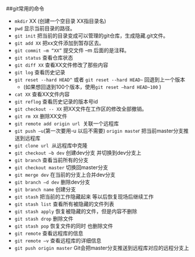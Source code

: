 ##git常用的命令

- `mkdir` XX (创建一个空目录 XX指目录名)
- `pwd` 显示当前目录的路径。
- `git init` 把当前的目录变成可以管理的git仓库，生成隐藏.git文件。
- `git add XX` 把xx文件添加到暂存区去。
- `git commit –m “XX”` 提交文件 –m 后面的是注释。
- `git status` 查看仓库状态
- `git diff XX` 查看XX文件修改了那些内容
- `git log` 查看历史记录
- `git reset --hard HEAD^` 或者 `git reset --hard HEAD~` 回退到上一个版本
  - (如果想回退到100个版本，使用`git reset –hard HEAD~100` )
- `cat XX` 查看XX文件内容
- `git reflog` 查看历史记录的版本号id
- `git checkout -- XX` 把XX文件在工作区的修改全部撤销。
- `git rm XX` 删除XX文件
- `git remote add origin url`  关联一个远程库
- `git push –u`(第一次要用-u 以后不需要) `origin maste`r 把当前master分支推送到远程库
- `git clone url`  从远程库中克隆
- `git checkout –b dev` 创建dev分支 并切换到dev分支上
- `git branch` 查看当前所有的分支
- `git checkout master` 切换回master分支
- `git merge dev` 在当前的分支上合并dev分支
- `git branch –d dev` 删除dev分支
- `git branch name` 创建分支
- `git stash` 把当前的工作隐藏起来 等以后恢复现场后继续工作
- `git stash list` 查看所有被隐藏的文件列表
- `git stash apply` 恢复被隐藏的文件，但是内容不删除
- `git stash drop` 删除文件
- `git stash pop` 恢复文件的同时 也删除文件
- `git remote` 查看远程库的信息
- `git remote –v` 查看远程库的详细信息
- `git push origin master` Git会把master分支推送到远程库对应的远程分支上
